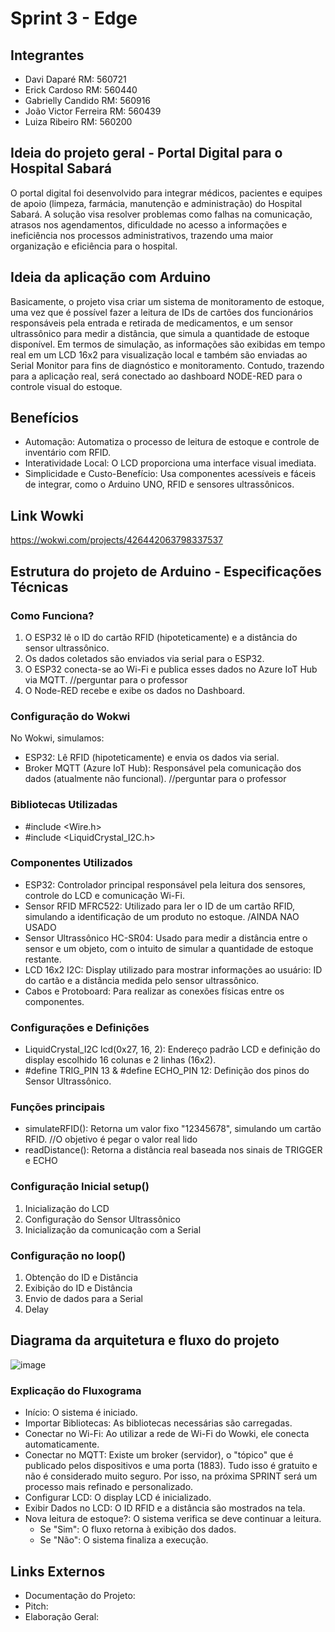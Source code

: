 # Sprint 3 - Edge

## Integrantes
- Davi Daparé RM: 560721
- Erick Cardoso RM: 560440
- Gabrielly Candido RM: 560916
- João Victor Ferreira RM: 560439
- Luiza Ribeiro RM: 560200

## Ideia do projeto geral - Portal Digital para o Hospital Sabará

O portal digital foi desenvolvido para integrar médicos, pacientes e equipes de apoio (limpeza, farmácia, manutenção e administração) do Hospital Sabará. A solução visa resolver problemas como falhas na comunicação, atrasos nos agendamentos, dificuldade no acesso a informações e ineficiência nos processos administrativos, trazendo uma maior organização e eficiência para o hospital.

## Ideia da aplicação com Arduino

Basicamente, o projeto visa criar um sistema de monitoramento de estoque, uma vez que é possível fazer a leitura de IDs de cartões dos funcionários responsáveis pela entrada e retirada de medicamentos, e um sensor ultrassônico para medir a distância, que simula a quantidade de estoque disponível. Em termos de simulação, as informações são exibidas em tempo real em um LCD 16x2 para visualização local e também são enviadas ao Serial Monitor para fins de diagnóstico e monitoramento. Contudo, trazendo para a aplicação real, será conectado ao dashboard NODE-RED para o controle visual do estoque. 

## Benefícios
- Automação: Automatiza o processo de leitura de estoque e controle de inventário com RFID.
- Interatividade Local: O LCD proporciona uma interface visual imediata.
- Simplicidade e Custo-Benefício: Usa componentes acessíveis e fáceis de integrar, como o Arduino UNO, RFID e sensores ultrassônicos.

## Link Wowki
https://wokwi.com/projects/426442063798337537 

## Estrutura do projeto de Arduino -  Especificações Técnicas
### Como Funciona?
1. O ESP32 lê o ID do cartão RFID (hipoteticamente) e a distância do sensor ultrassônico. 
2. Os dados coletados são enviados via serial para o ESP32.
3. O ESP32 conecta-se ao Wi-Fi e publica esses dados no Azure IoT Hub via MQTT. //perguntar para o professor
4. O Node-RED recebe e exibe os dados no Dashboard.

### Configuração do Wokwi 
No Wokwi, simulamos: 
- ESP32: Lê RFID (hipoteticamente) e envia os dados via serial.
- Broker MQTT (Azure IoT Hub): Responsável pela comunicação dos dados (atualmente não funcional). //perguntar para o professor

### Bibliotecas Utilizadas
- #include <Wire.h>
- #include <LiquidCrystal_I2C.h>

### Componentes Utilizados
- ESP32: Controlador principal responsável pela leitura dos sensores, controle do LCD e comunicação Wi-Fi.
- Sensor RFID MFRC522: Utilizado para ler o ID de um cartão RFID, simulando a identificação de um produto no estoque. /AINDA NAO USADO
- Sensor Ultrassônico HC-SR04: Usado para medir a distância entre o sensor e um objeto, com o intuito de simular a quantidade de estoque restante.
- LCD 16x2 I2C: Display utilizado para mostrar informações ao usuário: ID do cartão e a distância medida pelo sensor ultrassônico.
- Cabos e Protoboard: Para realizar as conexões físicas entre os componentes.

### Configurações e Definições
- LiquidCrystal_I2C lcd(0x27, 16, 2): Endereço padrão LCD e definição do display escolhido 16 colunas e 2 linhas (16x2).
- #define TRIG_PIN 13 & #define ECHO_PIN 12: Definição dos pinos do Sensor Ultrassônico.

### Funções principais
- simulateRFID(): Retorna um valor fixo "12345678", simulando um cartão RFID. //O objetivo é pegar o valor real lido
- readDistance(): Retorna a distância real baseada nos sinais de TRIGGER e ECHO

### Configuração Inicial setup()
1. Inicialização do LCD
2. Configuração do Sensor Ultrassônico
3. Inicialização da comunicação com a Serial

### Configuração no loop()
1. Obtenção do ID e Distância
2. Exibição do ID e Distância
3. Envio de dados para a Serial
4. Delay

## Diagrama da arquitetura e fluxo do projeto
![image](https://github.com/user-attachments/assets/afbaec04-1fa4-4411-863b-f9a03cb86258)

### Explicação do Fluxograma

- Início: O sistema é iniciado.
- Importar Bibliotecas: As bibliotecas necessárias são carregadas.
- Conectar no Wi-Fi: Ao utilizar a rede de Wi-Fi do Wowki, ele conecta automaticamente.
- Conectar no MQTT: Existe um broker (servidor), o "tópico" que é publicado pelos dispositivos e uma porta (1883). Tudo isso é gratuito e não é considerado muito seguro. Por isso, na próxima SPRINT será um processo mais refinado e personalizado.
- Configurar LCD: O display LCD é inicializado.
- Exibir Dados no LCD: O ID RFID e a distância são mostrados na tela.
- Nova leitura de estoque?: O sistema verifica se deve continuar a leitura.
  - Se "Sim": O fluxo retorna à exibição dos dados.
  - Se "Não": O sistema finaliza a execução.

## Links Externos
- Documentação do Projeto:
- Pitch:
- Elaboração Geral: 

